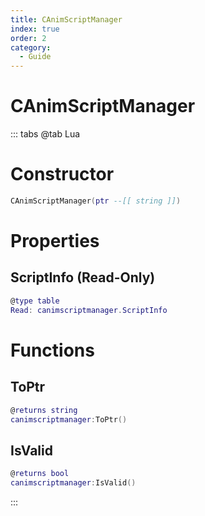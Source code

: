 ```yaml
---
title: CAnimScriptManager
index: true
order: 2
category:
  - Guide
---
```


# CAnimScriptManager

::: tabs
@tab Lua
# Constructor
```lua
CAnimScriptManager(ptr --[[ string ]])
```
# Properties
## ScriptInfo (Read-Only)
```lua
@type table
Read: canimscriptmanager.ScriptInfo
```
# Functions
## ToPtr
```lua
@returns string
canimscriptmanager:ToPtr()
```
## IsValid
```lua
@returns bool
canimscriptmanager:IsValid()
```

:::